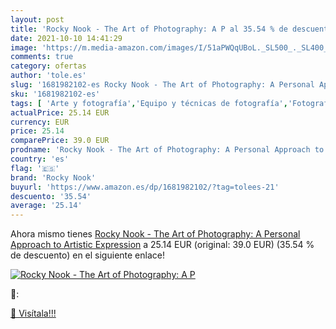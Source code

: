 ```yaml
---
layout: post
title: 'Rocky Nook - The Art of Photography: A P al 35.54 % de descuento'
date: 2021-10-10 14:41:29
image: 'https://m.media-amazon.com/images/I/51aPWQqUBoL._SL500_._SL400_.jpg'
comments: true
category: ofertas
author: 'tole.es'
slug: '1681982102-es Rocky Nook - The Art of Photography: A Personal Approach...'
sku: '1681982102-es'
tags: [ 'Arte y fotografía','Equipo y técnicas de fotografía','Fotografía digital','Fotografía y vídeo','Libros','Referencias de fotografía','rocky nook', ]
actualPrice: 25.14 EUR
currency: EUR
price: 25.14
comparePrice: 39.0 EUR
prodname: 'Rocky Nook - The Art of Photography: A Personal Approach to Artistic Expression'
country: 'es'
flag: '🇪🇸'
brand: 'Rocky Nook'
buyurl: 'https://www.amazon.es/dp/1681982102/?tag=tolees-21'
descuento: '35.54'
average: '25.14'
---
```


Ahora mismo tienes [Rocky Nook - The Art of Photography: A Personal Approach to Artistic Expression](https://www.amazon.es/dp/1681982102/?tag=tolees-21) a 25.14 EUR (original: 39.0 EUR) (35.54 %  de descuento) en el siguiente enlace!

[![Rocky Nook - The Art of Photography: A P](https://m.media-amazon.com/images/I/51aPWQqUBoL._SL500_._SL400_.jpg)](https://www.amazon.es/dp/1681982102/?tag=tolees-21)

🔎:


[🛒 Visítala!!!](https://www.amazon.es/dp/1681982102/?tag=tolees-21)
